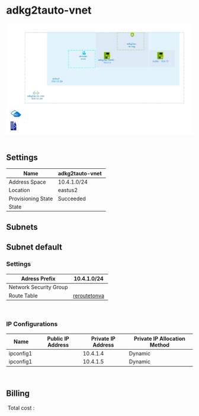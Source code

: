 # adkg2tauto-vnet
![Cloudockit](../assets/8958c10707ba4688bedf24c5376a551c.jpg) 
## Settings


| Name | adkg2tauto-vnet  |
| --- | --- |
| Address Space | 10.4.1.0/24  |
| Location | eastus2  |
| Provisioning State | Succeeded  |
| State |   |



## Subnets

## Subnet default

### Settings


| Adress Prefix | 10.4.1.0/24  |
| --- | --- |
| Network Security Group |   |
| Route Table | [reroutetonva](reroutetonva--747290517.md)  |

 
### IP Configurations


| Name | Public IP Address | Private IP Address | Private IP Allocation Method |
| --- | --- | --- | --- |
| ipconfig1  |   | 10.4.1.4  | Dynamic  |
| ipconfig1  |   | 10.4.1.5  | Dynamic  |
 







## Billing
 Total cost : 
